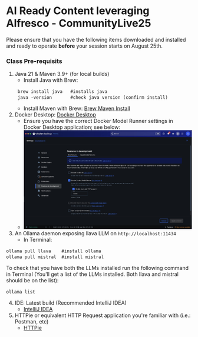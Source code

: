 # AI Ready Content leveraging Alfresco - CommunityLive25
Please ensure that you have the following items downloaded and installed and ready to operate **before** your session starts on August 25th.


### Class Pre-requisits
1. Java 21 & Maven 3.9+ (for local builds)
   - Install Java with Brew:
   ```
    brew install java   #installs java
    java -version       #check java version (confirm install)
   ```
   - Install Maven with Brew: [Brew Maven Install](https://formulae.brew.sh/formula/maven)
2. Docker Desktop: [Docker Desktop](https://www.docker.com/get-started/)
   - Ensure you have the correct Docker Model Runner settings in Docker Desktop application; see below:
   - ![alt text](images/docker-desktop-settings.jpeg "Proper Docker Settings for Model Runner")
3. An Ollama daemon exposing llava LLM on ```http://localhost:11434```
   - In Terminal:
```
ollama pull llava    #install ollama
ollama pull mistral  #install mistral
```
To check that you have both the LLMs installed run the following command in Terminal (You'll get a list of the LLMs installed. Both llava and mistral should be on the list):
```
ollama list
```
4. IDE: Latest build (Recommended IntelliJ IDEA)
   - [IntelliJ IDEA](https://www.jetbrains.com/help/idea/installation-guide.html#)
5. HTTPie or equivalent HTTP Request application you're familiar with (i.e.: Postman, etc)
   - [HTTPie](https://httpie.io/download)
